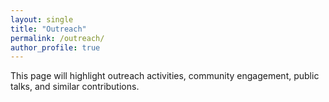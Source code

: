 ```yaml
---
layout: single
title: "Outreach"
permalink: /outreach/
author_profile: true
---
```


This page will highlight outreach activities, community engagement, public talks, and similar contributions.
